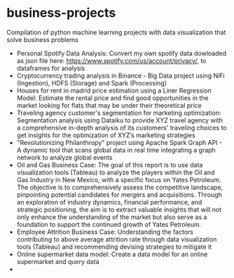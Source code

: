 # business-projects
Compilation of python machine learning projects with data visualization that solve business problems

- Personal Spotify Data Analysis: Convert my own spotify data dowloaded as json file here: https://www.spotify.com/us/account/privacy/, to dataframes for analysis
- Cryptocurrency trading analysis in Binance - Big Data project using NiFi (Ingestion), HDFS (Storage) and Spark (Processing)
- Houses for rent in madrid price estimation using a Liner Regression Model: Estimate the rental price and find good opportunities in the market looking for flats that may be under their theoretical price
- Traveling agency customer's segmentation for marketing optimization: Segmentation analysis using Dataiku to provide XYZ travel agency with a comprehensive in-depth analysis of its customers' traveling choices to get insights for the optimization of XYZ’s marketing strategies
- "Revolutionizing Philanthropy" project using Apache Spark Graph API - A dynamic tool that scans global data in real time integrating a graph network to analyze global events
- Oil and Gas Business Case: The goal of this report is to use data visualization tools (Tableau) to analyze the players within the Oil and Gas Industry in New Mexico, with a specific focus on Yates Petroleum. The objective is to comprehensively assess the competitive landscape, pinpointing potential candidates for mergers and acquisitions. Through an exploration of industry dynamics, financial performance, and strategic positioning, the aim is to extract valuable insights that will not only enhance the understanding of the market but also serve as a foundation to support the continued growth of Yates Petroleum.
- Employee Attrition Business Case: Understanding the factors contributing to above average attrition rate through data visualization tools (Tableau) and recommending devising strategies to mitigate it
- Online supermarket data model: Create a data model for an online supermarket and query data
- 
